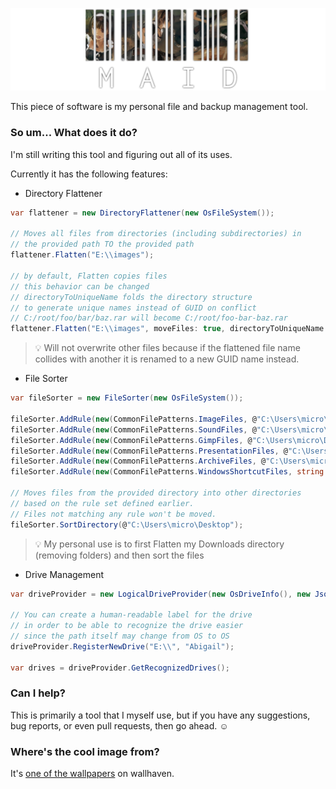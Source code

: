 ![](docs/header.png)

This piece of software is my personal file and backup management tool.

### So um... What does it do?

I'm still writing this tool and figuring out all of its uses.

Currently it has the following features:

- Directory Flattener

```cs
var flattener = new DirectoryFlattener(new OsFileSystem());

// Moves all files from directories (including subdirectories) in
// the provided path TO the provided path
flattener.Flatten("E:\\images");

// by default, Flatten copies files
// this behavior can be changed
// directoryToUniqueName folds the directory structure
// to generate unique names instead of GUID on conflict
// C:/root/foo/bar/baz.rar will become C:/root/foo-bar-baz.rar
flattener.Flatten("E:\\images", moveFiles: true, directoryToUniqueName: true);
```

> 💡 Will not overwrite other files because if the flattened file name collides with another it is renamed to a new GUID name instead.

- File Sorter

```cs
var fileSorter = new FileSorter(new OsFileSystem());

fileSorter.AddRule(new(CommonFilePatterns.ImageFiles, @"C:\Users\micro\Pictures\sorted"));
fileSorter.AddRule(new(CommonFilePatterns.SoundFiles, @"C:\Users\micro\Music"));
fileSorter.AddRule(new(CommonFilePatterns.GimpFiles, @"C:\Users\micro\Documents\Gimp projects"));
fileSorter.AddRule(new(CommonFilePatterns.PresentationFiles, @"C:\Users\micro\Documents\Presentations"));
fileSorter.AddRule(new(CommonFilePatterns.ArchiveFiles, @"C:\Users\micro\Documents\Archives"));
fileSorter.AddRule(new(CommonFilePatterns.WindowsShortcutFiles, string.Empty, SpecialRule.Delete));

// Moves files from the provided directory into other directories
// based on the rule set defined earlier.
// Files not matching any rule won't be moved.
fileSorter.SortDirectory(@"C:\Users\micro\Desktop");
```

> 💡 My personal use is to first Flatten my Downloads directory (removing folders) and then sort the files

- Drive Management

```cs
var driveProvider = new LogicalDriveProvider(new OsDriveInfo(), new JsonFileDriveIdentifier());

// You can create a human-readable label for the drive
// in order to be able to recognize the drive easier
// since the path itself may change from OS to OS
driveProvider.RegisterNewDrive("E:\\", "Abigail");

var drives = driveProvider.GetRecognizedDrives();
```

### Can I help?

This is primarily a tool that I myself use, but if you have any suggestions, bug reports, or even pull requests, then go ahead. :relaxed:

### Where's the cool image from?

It's [one of the wallpapers](https://wallhaven.cc/w/vm8dmp) on wallhaven.
